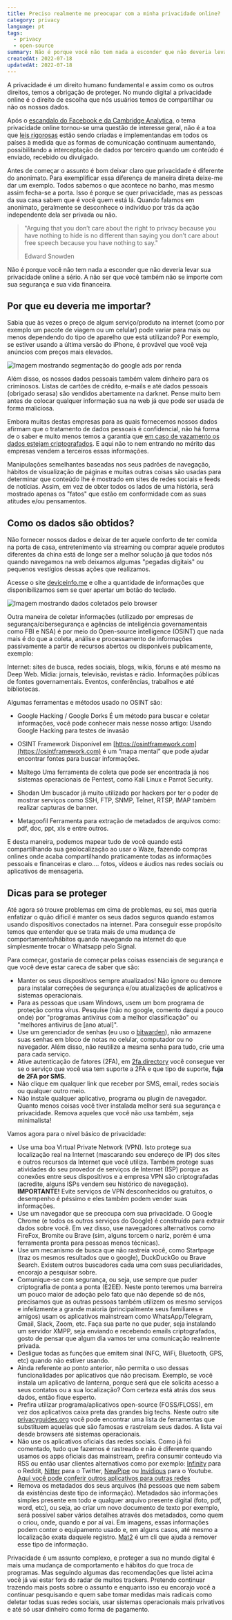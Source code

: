 ```yaml
---
title: Preciso realmente me preocupar com a minha privacidade online?
category: privacy
language: pt
tags:
  - privacy
  - open-source
summary: Não é porque você não tem nada a esconder que não deveria levar sua privacidade online a sério.  A não ser que você também não se importe com sua segurança e sua vida financeira.
createdAt: 2022-07-18
updatedAt: 2022-07-18
---
```


A privacidade é um direito humano fundamental e assim como os outros direitos, temos a obrigação de proteger. No mundo digital a privacidade online é o direito de escolha que nós usuários temos de compartilhar ou não os nossos dados.

Após o [escandalo do Facebook e da Cambridge Analytica,](https://en.wikipedia.org/wiki/Facebook%E2%80%93Cambridge_Analytica_data_scandal) o tema privacidade online tornou-se uma questão de interesse geral, não é a toa que [leis rigorosas](https://gdpr.eu/what-is-gdpr/) estão sendo criadas e implementandas em todos os países à medida que as formas de comunicação continuam aumentando, possibilitando a interceptação de dados por terceiro quando um conteúdo é enviado, recebido ou divulgado.

Antes de começar o assunto é bom deixar claro que privacidade é diferente do anonimato. Para exemplificar essa diferença de maneira direta deixe-me dar um exemplo. Todos sabemos o que acontece no banho, mas mesmo assim fecha-se a porta. Isso é porque se quer privacidade, mas as pessoas da sua casa sabem que é você quem está lá. Quando falamos em anonimato, geralmente se desconhece o indivíduo por trás da ação independente dela ser privada ou não.

> "Arguing that you don’t care about the right to privacy because you have nothing to hide is no different than saying you don’t care about free speech because you have nothing to say."
>
> Edward Snowden

Não é porque você não tem nada a esconder que não deveria levar sua privacidade online a sério.  A não ser que você também não se importe com sua segurança e sua vida financeira.

## Por que eu deveria me importar?

Sabia que às vezes o preço de algum serviço/produto na internet (como por exemplo um pacote de viagem ou um celular) pode variar para mais ou menos dependendo do tipo de aparelho que está utilizando? Por exemplo, se estiver usando a última versão do iPhone, é provável que você veja anúncios com preços mais elevados.

![Imagem mostrando segmentação do google ads por renda](https://i.imgur.com/3DnbQVT.jpg)

Além disso, os nossos dados pessoais também valem dinheiro para os criminosos. Listas de cartões de crédito, e-mails e até dados pessoais (obrigado serasa) são vendidos abertamente na darknet. Pense muito bem antes de colocar qualquer informação sua na web já que pode ser usada de forma maliciosa.

Embora muitas destas empresas para as quais fornecemos nossos dados afirmam que o tratamento de dados pessoais é confidencial, não há forma de o saber e muito menos temos a garantia que [em caso de vazamento os dados estejam criptografados](https://www.tecmundo.com.br/seguranca/138705-dados-1-4-milhao-clientes-banco-inter-expostos-acesso.htm#:~:text=de%20desconto%20Amazon-,Dados%20de%201%2C4%20milh%C3%A3o%20de%20clientes%20do,Inter%20estavam%20expostos%20para%20acesso&text=O%20vazamento%20de%20dados%20do,de%20mais%20de%20um%20ano.). E aqui não to nem entrando no mérito das empresas vendem a terceiros essas informações.

Manipulações semelhantes baseadas nos seus padrões de navegação, hábitos de visualização de páginas e muitas outras coisas são usadas para determinar que conteúdo lhe é mostrado em sites de redes sociais e feeds de notícias. Assim, em vez de obter todos os lados de uma história, será mostrado apenas os "fatos" que estão em conformidade com as suas atitudes e/ou pensamentos.

## Como os dados são obtidos?

Não fornecer nossos dados e deixar de ter aquele conforto de ter comida na porta de casa, entretenimento via streaming ou comprar aquele produtos diferentes da china está de longe ser a melhor solução já que todos nós quando navegamos na web deixamos algumas "pegadas digitais" ou pequenos vestígios dessas ações que realizamos.

Acesse o site [deviceinfo.me](https://www.deviceinfo.me/) e olhe a quantidade de informações que disponibilizamos sem se quer apertar um botão do teclado.

![Imagem mostrando dados coletados pelo browser](https://i.imgur.com/lZ17tbJ.png)

Outra maneira de coletar informações (utilizado por empresas de segurança/cibersegurança e agências de inteligência governamentais como FBI e NSA) é por meio do Open-source intelligence (OSINT) que nada mais é do que a coleta, análise e processamento de informações passivamente a partir de recursos abertos ou disponíveis publicamente, exemplo:

Internet: sites de busca, redes sociais, blogs, wikis, fóruns e até mesmo na Deep Web.
Mídia: jornais, televisão, revistas e rádio.
Informações públicas de fontes governamentais.
Eventos, conferências, trabalhos e até bibliotecas.

Algumas ferramentas e métodos usado no OSINT são:

- Google Hacking / Google Dorks
  É um método para buscar e coletar informações, você pode conhecer mais nesse nosso artigo: Usando Google Hacking para testes de invasão

- OSINT Framework
  Disponível em [https://osintframework.com](https://osintframework.com) é um “mapa mental” que pode ajudar encontrar fontes para buscar informações.

- Maltego
  Uma ferramenta de coleta que pode ser encontrada já nos sistemas operacionais de Pentest, como Kali Linux e Parrot Security.

- Shodan
  Um buscador já muito utilizado por hackers por ter o poder de mostrar serviços como SSH, FTP, SNMP, Telnet, RTSP, IMAP também realizar capturas de banner.

- Metagoofil
  Ferramenta para extração de metadados de arquivos como: pdf, doc, ppt, xls e entre outros.

E desta maneira, podemos mapear tudo de você quando está compartilhando sua geolocalização ao usar o Waze, fazendo compras onlines onde acaba compartilhando praticamente todas as informações pessoais e financeiras e claro.... fotos, vídeos e áudios nas redes sociais ou aplicativos de mensageria.

## Dicas para se proteger

Até agora só trouxe problemas em cima de problemas, eu sei, mas queria enfatizar o quão difícil é manter os seus dados seguros quando estamos usando dispositivos conectados na internet. Para conseguir esse propósito temos que entender que se trata mais de uma mudança de comportamento/hábitos quando navegando na internet do que simplesmente trocar o Whatsapp pelo Signal.

Para começar, gostaria de começar pelas coisas essenciais de segurança e que você deve estar careca de saber que são:

- Manter os seus dispositivos sempre atualizados! Não ignore ou demore para instalar correções de segurança e/ou atualizações de aplicativos e sistemas operacionais.
- Para as pessoas que usam Windows, usem um bom programa de proteção contra vírus. Pesquise (não no google, comento daqui a pouco onde) por "programas antivírus com a melhor classificação" ou "melhores antivirus de [ano atual]".
- Use um gerenciador de senhas (eu uso o [bitwarden](https://bitwarden.com/)), não armazene suas senhas em bloco de notas no celular, computador ou no navegador. Além disso, não reutilize a mesma senha para tudo, crie uma para cada serviço.
- Ative autenticação de fatores (2FA), em [2fa.directory](https://2fa.directory/br/) você consegue ver se o serviço que você usa tem suporte a 2FA e que tipo de suporte, **fuja de 2FA por SMS**.
- Não clique em qualquer link que receber por SMS, email, redes sociais ou qualquer outro meio.
- Não instale qualquer aplicativo, programa ou plugin de navegador. Quanto menos coisas você tiver instalada melhor será sua segurança e privacidade. Remova aqueles que você não usa também, seja minimalista!

Vamos agora para o nível básico de privacidade:

- Use uma boa Virtual Private Network (VPN). Isto protege sua localização real na Internet (mascarando seu endereço de IP) dos sites e outros recursos da Internet que você utiliza. Também protege suas atividades do seu provedor de serviços de Internet (ISP) porque as conexões entre seus dispositivos e a empresa VPN são criptografadas (acredite, alguns ISPs vendem seu histórico de navegação). **IMPORTANTE!** Evite serviços de VPN desconhecidos ou gratuitos, o desempenho é péssimo e eles também podem vender suas informações.
- Use um navegador que se preocupa com sua privacidade. O Google Chrome (e todos os outros serviços do Google) é construído para extrair dados sobre você. Em vez disso, use navegadores alternativos como FireFox, Bromite ou Brave (sim, alguns torcem o nariz, porém é uma ferramenta pronta para pessoas menos técnicas).
- Use um mecanismo de busca que não rastreia você, como Startpage (traz os mesmos resultados que o google), DuckDuckGo ou Brave Search. Existem outros buscadores cada uma com suas peculiaridades, encorajo a pesquisar sobre.
- Comunique-se com segurança, ou seja, use sempre que puder criptografia de ponta a ponta (E2EE). Neste ponto teremos uma barreira um pouco maior de adoção pelo fato que não depende só de nós, precisamos que as outras pessoas também utilizem os mesmo serviços e infelizmente a grande maioria (principalmente seus familiares e amigos) usam os aplicativos mainstream como WhatsApp/Telegram, Gmail, Slack, Zoom, etc. Faça sua parte no que puder, seja instalando um servidor XMPP, seja enviando e recebendo emails criptografados, gosto de pensar que algum dia vamos ter uma comunicação realmente privada.
- Desligue todas as funções que emitem sinal (NFC, WiFi, Bluetooth, GPS, etc) quando não estiver usando.
- Ainda referente ao ponto anterior, não permita o uso dessas funcionalidades por aplicativos que não precisam. Exemplo, se você instala um aplicativo de lanterna, porque será que ele solicita acesso a seus contatos ou a sua localização? Com certeza está atrás dos seus dados, então fique esperto.
- Prefira utilizar programa/aplicativos open-source (FOSS/FLOSS), em vez dos aplicativos caixa preta das grandes big techs. Neste outro site [privacyguides.org](https://www.privacyguides.org/tools/) você pode encontrar uma lista de ferramentas que substituem aquelas que são famosas e rastreiam seus dados. A lista vai desde browsers até sistemas operacionais.
- Não use os aplicativos oficiais das redes sociais. Como já foi comentado, tudo que fazemos é rastreado e não é diferente quando usamos os apps oficiais das mainstream, prefira consumir conteudo via RSS ou então usar clientes alternativos como por exemplo: [Infinity](https://github.com/Docile-Alligator/Infinity-For-Reddit) para o Reddit, [Nitter](https://github.com/zedeus/nitter/wiki/Instances) para o Twitter, [NewPipe](https://newpipe.net/) ou [Invidious](https://github.com/iv-org/invidious) para o Youtube. [Aqui você pode conferir outros aplicativos para outras redes](https://github.com/pluja/awesome-privacy#social-networks-and-platforms)
- Remova os metadados dos seus arquivos (há pessoas que nem sabem da existências deste tipo de informação). Metadados são informações simples presente em todo e qualquer arquivo presente digital (foto, pdf, word, etc), ou seja, ao criar um novo documento de texto por exemplo, será possível saber vários detalhes através dos metadados, como quem o criou, onde, quando e por aí vai. Em imagens, essas informações podem conter o equipamento usado e, em alguns casos, até mesmo a localização exata daquele registro. [Mat2](https://0xacab.org/jvoisin/mat2) é um cli que ajuda a remover esse tipo de informação.

Privacidade é um assunto complexo, e proteger a sua no mundo digital é mais uma mudança de comportamento e hábitos do que troca de programas. Mas seguindo algumas das recomendações que listei acima você já vai estar fora do radar de muitos trackers. Pretendo continuar trazendo mais posts sobre o assunto e enquanto isso eu  encorajo você a continuar pesquisando e quem sabe tomar medidas mais radicais como deletar todas suas redes sociais, usar sistemas operacionais mais privativos e até só usar dinheiro como forma de pagamento.
